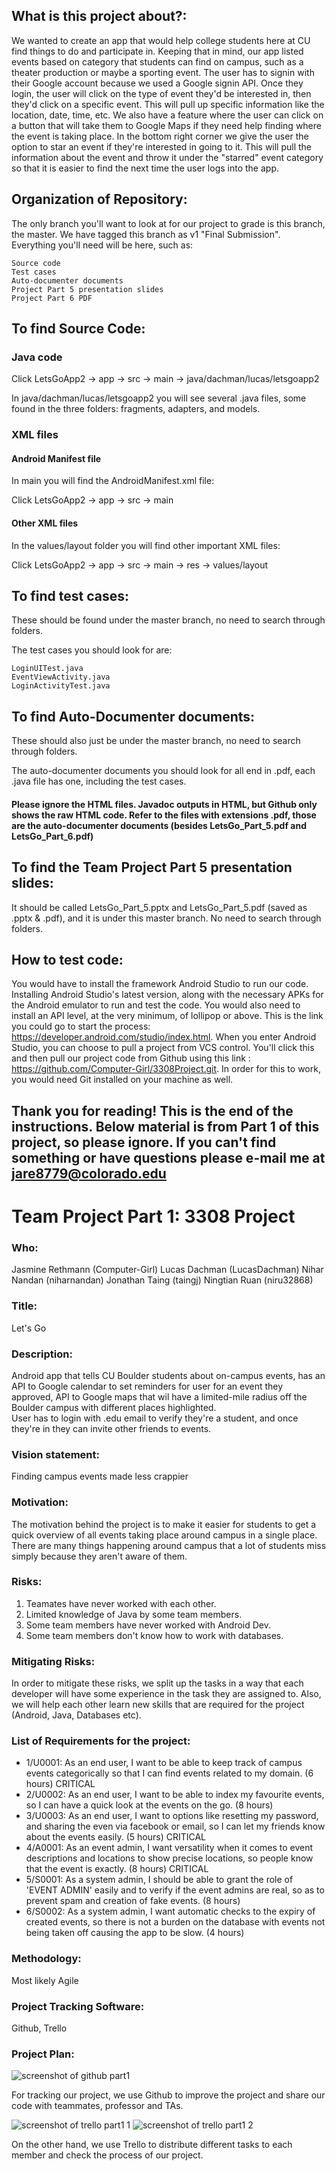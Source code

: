 ## What is this project about?:
We wanted to create an app that would help college students here at CU find things to do and participate in.  Keeping that in 
mind, our app listed events based on category that students can find on campus, such as a theater production or maybe a sporting event.  The user has to signin with their Google account because we used a Google signin API.  Once they login, the user will click on the type of event they'd be interested in, then they'd click on a specific event.  This will pull up specific information like the location, date, time, etc. We also have a feature where the user can click on a button that will take them to Google Maps if they need help finding where the event is taking place.  In the bottom right corner we give the user the option to star an event if they're interested in going to it. This will pull the information about the event and throw it under the "starred" event category so that it is easier to find the next time the user logs into the app.

## Organization of Repository:
The only branch you'll want to look at for our project to grade is this branch, the master. We have tagged this branch as v1 "Final Submission".  Everything you'll need will be here, such as: 

    Source code
    Test cases
    Auto-documenter documents
    Project Part 5 presentation slides
    Project Part 6 PDF

## To find Source Code:
### Java code
Click LetsGoApp2 -> app -> src -> main -> java/dachman/lucas/letsgoapp2

In java/dachman/lucas/letsgoapp2 you will see several .java files, some found in the three folders: fragments, adapters, and models.

### XML files

#### Android Manifest file
In main you will find the AndroidManifest.xml file:

Click LetsGoApp2 -> app -> src -> main

#### Other XML files
In the values/layout folder you will find other important XML files:

Click LetsGoApp2 -> app -> src -> main -> res -> values/layout

## To find test cases:
These should be found under the master branch, no need to search through folders.

The test cases you should look for are: 

    LoginUITest.java
    EventViewActivity.java
    LoginActivityTest.java
    
## To find Auto-Documenter documents:
These should also just be under the master branch, no need to search through folders.

The auto-documenter documents you should look for all end in .pdf, each .java file has one, including the test cases.

#### Please ignore the HTML files. Javadoc outputs in HTML, but Github only shows the raw HTML code. Refer to the files with extensions .pdf, those are the auto-documenter documents (besides LetsGo_Part_5.pdf and LetsGo_Part_6.pdf)

## To find the Team Project Part 5 presentation slides:
It should be called LetsGo_Part_5.pptx and LetsGo_Part_5.pdf (saved as .pptx & .pdf), and it is under this master branch. No need to search through folders. 

## How to test code:
You would have to install the framework Android Studio to run our code. Installing Android Studio's latest version, along with the necessary APKs for the Android emulator to run and test the code. You would also need to install an API level, at the very minimum, of lollipop or above. This is the link you could go to start the process: https://developer.android.com/studio/index.html.  When you enter Android Studio, you can choose to pull a project from VCS control.  You'll click this and then pull our project code from Github using this link : https://github.com/Computer-Girl/3308Project.git.  In order for this to work, you would need Git installed on your machine as well. 

## Thank you for reading! This is the end of the instructions. Below material is from Part 1 of this project, so please ignore. If you can't find something or have questions please e-mail me at jare8779@colorado.edu
##
##
##
##
##
##
# Team Project Part 1: 3308 Project

### Who: 

Jasmine Rethmann (Computer-Girl) Lucas Dachman (LucasDachman) Nihar Nandan (niharnandan) Jonathan Taing (taingj) Ningtian Ruan (niru32868)

### Title: 

Let's Go

### Description:

Android app that tells CU Boulder students about on-campus events, 
has an API to Google calendar to set reminders for user for an event they approved, 
API to Google maps that wil have a limited-mile radius off the Boulder campus with different places highlighted.  
User has to login with .edu email to verify they're a student, and once they're in they can invite other friends to events.

### Vision statement: 

Finding campus events made less crappier

### Motivation:

The motivation behind the project is to make it easier for students to get a quick overview of all events taking place around campus in a single place. There are many things happening around campus that a lot of students miss simply because they aren't aware of them.


### Risks:
  1. Teamates have never worked with each other.
  2. Limited knowledge of Java by some team members. 
  3. Some team members have never worked with Android Dev.
  4. Some team members don't know how to work with databases.

### Mitigating Risks:

In order to mitigate these risks, we split up the tasks in a way that each developer will have some experience in the task they are assigned to. Also, we will help each other learn new skills that are required for the project (Android, Java, Databases etc). 

### List of Requirements for the project:
* 1/U0001: As an end user, I want to be able to keep track of campus events categorically so that I can find events related to my domain. (6 hours) CRITICAL
* 2/U0002: As an end user, I want to be able to index my favourite events, so I can have a quick look at the events on the go. (8 hours)
* 3/U0003: As an end user, I want to options like resetting my password, and sharing the even via facebook or email, so I can let my friends know about the events easily. (5 hours) CRITICAL
* 4/A0001: As an event admin, I want versatility when it comes to event descriptions and locations to show precise locations, so people know that the event is exactly. (8 hours) CRITICAL
* 5/S0001: As a system admin, I should be able to grant the role of 'EVENT ADMIN' easily and to verify if the event admins are real, so as to prevent spam and creation of fake events. (8 hours)
* 6/S0002: As a system admin, I want automatic checks to the expiry of created events, so there is not a burden on the database with events not being taken off causing the app to be slow. (4 hours)

### Methodology: 

Most likely Agile

### Project Tracking Software: 

Github, Trello

### Project Plan:

![screenshot of github part1](https://cloud.githubusercontent.com/assets/18471032/23008147/fe133896-f3ca-11e6-9264-d80668e245c3.jpeg)

For tracking our project, we use Github to improve the project and share our code with teammates, professor and TAs. 

![screenshot of trello part1 1](https://cloud.githubusercontent.com/assets/18471032/23008377/5f062306-f3cc-11e6-8804-175ee1d4f5f4.jpeg)
![screenshot of trello part1 2](https://cloud.githubusercontent.com/assets/18471032/23008378/5f066438-f3cc-11e6-9115-04f1fbbadfcc.jpeg)

On the other hand, we use Trello to distribute different tasks to each member and check the process of our project.
